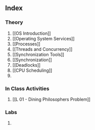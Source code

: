 ## Index
### Theory
1. [[OS Introduction]]
2.  [[Operating System Services]]
3.  [[Processes]]
4. [[Threads and Concurrency]]
5. [[Synchronization Tools]]
6. [[Synchronization]]
7. [[Deadlocks]]
8. [[CPU Scheduling]]
9. 

### In Class Activities
1. [[L 01 - Dining Philosophers Problem]]

### Labs
1. 